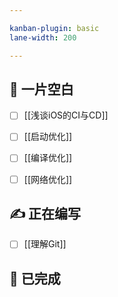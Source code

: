 ```yaml
---

kanban-plugin: basic
lane-width: 200

---
```


## 💭 一片空白

- [ ] [[浅谈iOS的CI与CD]]
- [ ] [[启动优化]]
- [ ] [[编译优化]]
- [ ] [[网络优化]]


## ✍️ 正在编写

- [ ] [[理解Git]] 


## 🎉 已完成



